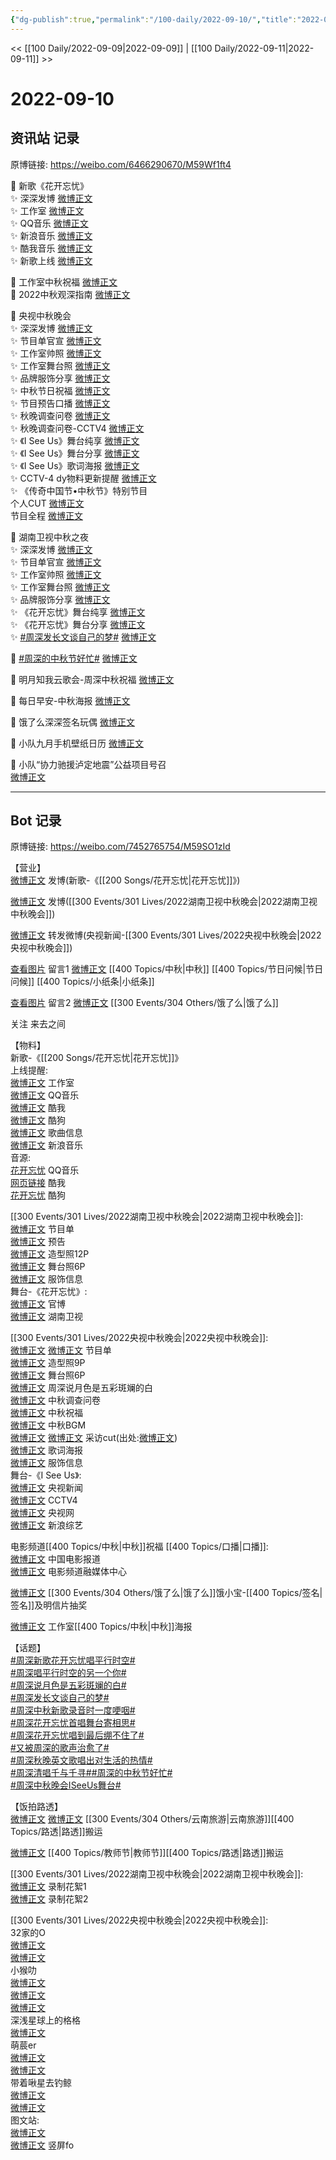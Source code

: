 ```yaml
---
{"dg-publish":true,"permalink":"/100-daily/2022-09-10/","title":"2022-09-10"}
---
```



<< [[100 Daily/2022-09-09\|2022-09-09]] | [[100 Daily/2022-09-11\|2022-09-11]] >>

# 2022-09-10

## 资讯站 记录

原博链接: https://weibo.com/6466290670/M59Wf1ft4

💫 新歌《花开忘忧》  
✨ 深深发博 [微博正文](https://m.weibo.cn/6466290670/4812124503148014)  
✨ 工作室 [微博正文](https://m.weibo.cn/6466290670/4811941404478017)  
✨ QQ音乐 [微博正文](https://m.weibo.cn/6466290670/4811944361725433)  
✨ 新浪音乐 [微博正文](https://m.weibo.cn/6466290670/4812107494987849)  
✨ 酷我音乐 [微博正文](https://m.weibo.cn/6466290670/4811943565332705)  
✨ 新歌上线 [微博正文](https://m.weibo.cn/6466290670/4811942538251681)

💫 工作室中秋祝福 [微博正文](https://m.weibo.cn/6466290670/4812100751592240)  
💫 2022中秋观深指南 [微博正文](https://m.weibo.cn/6466290670/4812096712213326)

💫 央视中秋晚会  
✨ 深深发博 [微博正文](https://m.weibo.cn/6466290670/4812258507496751)  
✨ 节目单官宣 [微博正文](https://m.weibo.cn/6466290670/4812209353393419)  
✨ 工作室帅照 [微博正文](https://m.weibo.cn/6466290670/4812182812364145)  
✨ 工作室舞台照 [微博正文](https://m.weibo.cn/6466290670/4812266405108838)  
✨ 品牌服饰分享 [微博正文](https://m.weibo.cn/6466290670/4812206636013857)  
✨ 中秋节日祝福 [微博正文](https://m.weibo.cn/6466290670/4812225003127139)  
✨ 节目预告口播 [微博正文](https://m.weibo.cn/6466290670/4812137958213429)  
✨ 秋晚调查问卷 [微博正文](https://m.weibo.cn/6466290670/4812220040741959)  
✨ 秋晚调查问卷-CCTV4 [微博正文](https://m.weibo.cn/6466290670/4812218510868567)  
✨ 《I See Us》舞台纯享 [微博正文](https://m.weibo.cn/6466290670/4812258042190204)  
✨ 《I See Us》舞台分享 [微博正文](https://m.weibo.cn/6466290670/4812268669246337)  
✨ 《I See Us》歌词海报 [微博正文](https://m.weibo.cn/6466290670/4812283622201916)  
✨ CCTV-4 dy物料更新提醒 [微博正文](https://m.weibo.cn/6466290670/4812203628696956)  
✨ 《传奇中国节•中秋节》特别节目  
个人CUT [微博正文](https://m.weibo.cn/6466290670/4812237996823291)  
节目全程 [微博正文](https://m.weibo.cn/6466290670/4812191872587686)

💫 湖南卫视中秋之夜  
✨ 深深发博 [微博正文](https://m.weibo.cn/6466290670/4812245160436023)  
✨ 节目单官宣 [微博正文](https://m.weibo.cn/6466290670/4812138294022027)  
✨ 工作室帅照 [微博正文](https://m.weibo.cn/6466290670/4812238052135294)  
✨ 工作室舞台照 [微博正文](https://m.weibo.cn/6466290670/4812252580680322)  
✨ 品牌服饰分享 [微博正文](https://m.weibo.cn/6466290670/4812301141543482)  
✨ 《花开忘忧》舞台纯享 [微博正文](https://m.weibo.cn/6466290670/4812243931759745)  
✨ 《花开忘忧》舞台分享 [微博正文](https://m.weibo.cn/6466290670/4812265885013305)  
✨ [#周深发长文谈自己的梦#](https://s.weibo.com/weibo?q=%23%E5%91%A8%E6%B7%B1%E5%8F%91%E9%95%BF%E6%96%87%E8%B0%88%E8%87%AA%E5%B7%B1%E7%9A%84%E6%A2%A6%23) [微博正文](https://m.weibo.cn/6466290670/4812173832883235)

💫 [#周深的中秋节好忙#](https://s.weibo.com/weibo?q=%23%E5%91%A8%E6%B7%B1%E7%9A%84%E4%B8%AD%E7%A7%8B%E8%8A%82%E5%A5%BD%E5%BF%99%23) [微博正文](https://m.weibo.cn/6466290670/4812281198675825)

💫 明月知我云歌会-周深中秋祝福 [微博正文](https://m.weibo.cn/6466290670/4812279512043481)

💫 每日早安-中秋海报 [微博正文](https://m.weibo.cn/6466290670/4812066357515952)

💫 饿了么深深签名玩偶 [微博正文](https://m.weibo.cn/6466290670/4812178908251458)

💫 小队九月手机壁纸日历 [微博正文](https://m.weibo.cn/6466290670/4812083411552330)

💫 小队“协力驰援泸定地震”公益项目号召  
[微博正文](https://m.weibo.cn/6466290670/4812137657012784)

---
## Bot 记录

原博链接: https://weibo.com/7452765754/M59SO1zId

【营业】  
[微博正文](http://weibo.com/1736988591/M55jfCSUg) 发博(新歌-《[[200 Songs/花开忘忧\|花开忘忧]]》)

[微博正文](http://weibo.com/1736988591/M58vZ878h) 发博([[300 Events/301 Lives/2022湖南卫视中秋晚会\|2022湖南卫视中秋晚会]])

[微博正文](https://weibo.com/1736988591/M58SDfqyu) 转发微博(央视新闻-[[300 Events/301 Lives/2022央视中秋晚会\|2022央视中秋晚会]])

[查看图片](https://wx4.sinaimg.cn/large/0088n2Pggy1h61xxnqn16j30yi071gm3.jpg) 留言1 [微博正文](http://weibo.com/1736988591/M1F1GavmV) [[400 Topics/中秋\|中秋]] [[400 Topics/节日问候\|节日问候]] [[400 Topics/小纸条\|小纸条]]

[查看图片](https://wx1.sinaimg.cn/large/0088n2Pggy1h61xd7v5pij30yi0asaao.jpg) 留言2 [微博正文](https://m.weibo.cn/1282440983/4811912501533867) [[300 Events/304 Others/饿了么\|饿了么]]

关注 来去之间

【物料】  
新歌-《[[200 Songs/花开忘忧\|花开忘忧]]》  
上线提醒:  
[微博正文](http://weibo.com/7478855230/M50BSuaaa) 工作室  
[微博正文](http://weibo.com/2169129705/M50B0pHlc) QQ音乐  
[微博正文](http://weibo.com/1738434147/M50B0F57a) 酷我  
[微博正文](http://weibo.com/1665103091/M50BmuVtz) 酷狗  
[微博正文](http://weibo.com/6466290670/M50G9yCDD) 歌曲信息  
[微博正文](http://weibo.com/1266269835/M54EAvLJN) 新浪音乐  
音源:  
[花开忘忧](https://weibo.cn/sinaurl?u=https%3A%2F%2Fi.y.qq.com%2Fv8%2Fplaysong.html%3Fsongid%3D374725336%26source%3Dyqq%26ADTAG%3Dhz_wb_sf%26channelId%3D10081987) QQ音乐  
[网页链接](https://weibo.cn/sinaurl?u=http%3A%2F%2Fm.kuwo.cn%2Fnewh5app%2Fplay_detail%2F238728061) 酷我  
[花开忘忧](https://weibo.cn/sinaurl?u=https%3A%2F%2Ft4.kugou.com%2Fsong.html%3Fid%3DV0wU91zDV3) 酷狗

[[300 Events/301 Lives/2022湖南卫视中秋晚会\|2022湖南卫视中秋晚会]]:  
[微博正文](http://weibo.com/3950919192/M55jf4NQS) 节目单  
[微博正文](https://weibo.com/3950919192/M564lnjBM) 预告  
[微博正文](https://weibo.com/7478855230/M58la2bIZ) 造型照12P  
[微博正文](https://weibo.com/7478855230/M58J60XS2) 舞台照6P  
[微博正文](https://m.weibo.cn/7710473200/4812299766599867) 服饰信息  
舞台-《花开忘忧》:  
[微博正文](https://weibo.com/3950919192/M58twkKcZ) 官博  
[微博正文](https://weibo.com/1638629382/M58Ac4qD3) 湖南卫视

[[300 Events/301 Lives/2022央视中秋晚会\|2022央视中秋晚会]]:  
[微博正文](https://weibo.com/2656274875/M57tBjSiR) [微博正文](https://weibo.com/2039753857/M57MM5R51) 节目单  
[微博正文](http://weibo.com/7478855230/M56TS2T9l) 造型照9P  
[微博正文](https://weibo.com/7478855230/M595dCVQ1) 舞台照6P  
[微博正文](https://weibo.com/2039753857/M55mmDABp) 周深说月色是五彩斑斓的白  
[微博正文](https://weibo.com/2039753857/M55CXxPTO) 中秋调查问卷  
[微博正文](https://weibo.com/2039753857/M57PlBmjd) 中秋祝福  
[微博正文](https://weibo.com/2039753857/M55TM4VsF) 中秋BGM  
[微博正文](http://weibo.com/6205938759/M58aV2yvS) [微博正文](https://weibo.com/6466290670/M58mHsD35) 采访cut(出处:[微博正文](https://weibo.com/2039753857/M56SODWBp))  
[微博正文](https://m.weibo.cn/2039753857/4812282041993569) 歌词海报  
[微博正文](https://weibo.com/7710473200/M577wk6G1) 服饰信息  
舞台-《I See Us》:  
[微博正文](https://weibo.com/2656274875/M58OB32an) 央视新闻  
[微博正文](https://weibo.com/2039753857/M58SBcsBn) CCTV4  
[微博正文](https://weibo.com/3266943013/M58TWfxkZ) 央视网  
[微博正文](https://weibo.com/1878335471/M58QisYAE) 新浪综艺

电影频道[[400 Topics/中秋\|中秋]]祝福 [[400 Topics/口播\|口播]]:  
[微博正文](https://m.weibo.cn/1261788454/4812273228713983) 中国电影报道  
[微博正文](https://m.weibo.cn/6495544869/4812274335747325) 电影频道融媒体中心

[微博正文](https://weibo.com/2606197387/M55jf4NHF) [[300 Events/304 Others/饿了么\|饿了么]]饿小宝-[[400 Topics/签名\|签名]]及明信片抽奖

[微博正文](https://weibo.com/7478855230/M54wKqKns) 工作室[[400 Topics/中秋\|中秋]]海报

【话题】  
[#周深新歌花开忘忧唱平行时空#](https://s.weibo.com/weibo?q=%23%E5%91%A8%E6%B7%B1%E6%96%B0%E6%AD%8C%E8%8A%B1%E5%BC%80%E5%BF%98%E5%BF%A7%E5%94%B1%E5%B9%B3%E8%A1%8C%E6%97%B6%E7%A9%BA%23)  
[#周深唱平行时空的另一个你#](https://s.weibo.com/weibo?q=%23%E5%91%A8%E6%B7%B1%E5%94%B1%E5%B9%B3%E8%A1%8C%E6%97%B6%E7%A9%BA%E7%9A%84%E5%8F%A6%E4%B8%80%E4%B8%AA%E4%BD%A0%23)  
[#周深说月色是五彩斑斓的白#](https://s.weibo.com/weibo?q=%23%E5%91%A8%E6%B7%B1%E8%AF%B4%E6%9C%88%E8%89%B2%E6%98%AF%E4%BA%94%E5%BD%A9%E6%96%91%E6%96%93%E7%9A%84%E7%99%BD%23)  
[#周深发长文谈自己的梦#](https://s.weibo.com/weibo?q=%23%E5%91%A8%E6%B7%B1%E5%8F%91%E9%95%BF%E6%96%87%E8%B0%88%E8%87%AA%E5%B7%B1%E7%9A%84%E6%A2%A6%23)  
[#周深中秋新歌录音时一度哽咽#](https://s.weibo.com/weibo?q=%23%E5%91%A8%E6%B7%B1%E4%B8%AD%E7%A7%8B%E6%96%B0%E6%AD%8C%E5%BD%95%E9%9F%B3%E6%97%B6%E4%B8%80%E5%BA%A6%E5%93%BD%E5%92%BD%23)  
[#周深花开忘忧首唱舞台寄相思#](https://s.weibo.com/weibo?q=%23%E5%91%A8%E6%B7%B1%E8%8A%B1%E5%BC%80%E5%BF%98%E5%BF%A7%E9%A6%96%E5%94%B1%E8%88%9E%E5%8F%B0%E5%AF%84%E7%9B%B8%E6%80%9D%23)  
[#周深花开忘忧唱到最后绷不住了#](https://s.weibo.com/weibo?q=%23%E5%91%A8%E6%B7%B1%E8%8A%B1%E5%BC%80%E5%BF%98%E5%BF%A7%E5%94%B1%E5%88%B0%E6%9C%80%E5%90%8E%E7%BB%B7%E4%B8%8D%E4%BD%8F%E4%BA%86%23)  
[#又被周深的歌声治愈了#](https://s.weibo.com/weibo?q=%23%E5%8F%88%E8%A2%AB%E5%91%A8%E6%B7%B1%E7%9A%84%E6%AD%8C%E5%A3%B0%E6%B2%BB%E6%84%88%E4%BA%86%23)  
[#周深秋晚英文歌唱出对生活的热情#](https://s.weibo.com/weibo?q=%23%E5%91%A8%E6%B7%B1%E7%A7%8B%E6%99%9A%E8%8B%B1%E6%96%87%E6%AD%8C%E5%94%B1%E5%87%BA%E5%AF%B9%E7%94%9F%E6%B4%BB%E7%9A%84%E7%83%AD%E6%83%85%23)  
[#周深清唱千与千寻#](https://s.weibo.com/weibo?q=%23%E5%91%A8%E6%B7%B1%E6%B8%85%E5%94%B1%E5%8D%83%E4%B8%8E%E5%8D%83%E5%AF%BB%23)[#周深的中秋节好忙#](https://s.weibo.com/weibo?q=%23%E5%91%A8%E6%B7%B1%E7%9A%84%E4%B8%AD%E7%A7%8B%E8%8A%82%E5%A5%BD%E5%BF%99%23)  
[#周深中秋晚会ISeeUs舞台#](https://s.weibo.com/weibo?q=%23%E5%91%A8%E6%B7%B1%E4%B8%AD%E7%A7%8B%E6%99%9A%E4%BC%9AISeeUs%E8%88%9E%E5%8F%B0%23)

【饭拍路透】  
[微博正文](http://weibo.com/6030707554/M55rwo9AG) [微博正文](http://weibo.com/7406079677/M560n1ucZ) [[300 Events/304 Others/云南旅游\|云南旅游]][[400 Topics/路透\|路透]]搬运

[微博正文](https://m.weibo.cn/5688941264/4812239275825846) [[400 Topics/教师节\|教师节]][[400 Topics/路透\|路透]]搬运

[[300 Events/301 Lives/2022湖南卫视中秋晚会\|2022湖南卫视中秋晚会]]:  
[微博正文](https://m.weibo.cn/1721744173/4812271207320444) 录制花絮1  
[微博正文](https://m.weibo.cn/1721744173/4812303993672148) 录制花絮2

[[300 Events/301 Lives/2022央视中秋晚会\|2022央视中秋晚会]]:  
32家的O  
[微博正文](http://weibo.com/3223565345/M58QRjZWx)  
[微博正文](http://weibo.com/3223565345/M58XE5QZY)  
小猴叻  
[微博正文](http://weibo.com/7367408614/M58QDtY01)  
[微博正文](http://weibo.com/7367408614/M58UO3vTH)  
[微博正文](http://weibo.com/7367408614/M58Rs0PKM)  
深浅星球上的格格  
[微博正文](https://m.weibo.cn/2610842553/4812278174056905)  
萌莀er  
[微博正文](https://m.weibo.cn/1903668682/4812260789190778)  
[微博正文](http://weibo.com/1903668682/M58V6ibMr)  
带着啾星去钓鲸  
[微博正文](http://weibo.com/3246571812/M599NFpuo)  
[微博正文](http://weibo.com/3246571812/M597MCvV1)  
图文站:  
[微博正文](http://weibo.com/6987697229/M59cRB55E)  
[微博正文](https://m.weibo.cn/6987697229/4812271726896234) 竖屏fo
